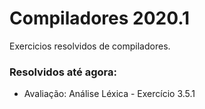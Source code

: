 # Compiladores 2020.1
Exercicios resolvidos de compiladores. 

### Resolvidos até agora: 
- Avaliação: Análise Léxica - Exercício 3.5.1

